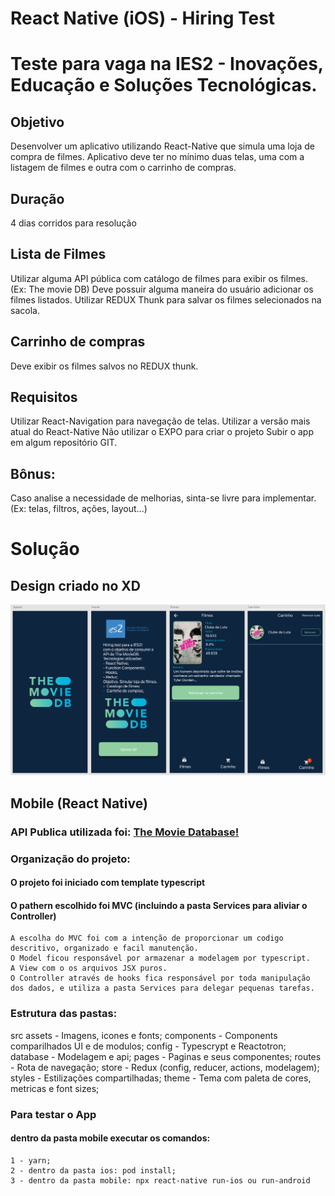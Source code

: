 # React Native (iOS) - Hiring Test 
# Teste para vaga na IES2 - Inovações, Educação e Soluções Tecnológicas.

## Objetivo

Desenvolver um aplicativo utilizando React-Native que simula uma loja de compra de filmes.
Aplicativo deve ter no mínimo duas telas, uma com a listagem de filmes e outra com o carrinho de compras.

## Duração

4 dias corridos para resolução

## Lista de Filmes

Utilizar alguma API pública com catálogo de filmes para exibir os filmes. (Ex: The movie DB)
Deve possuir alguma maneira do usuário adicionar os filmes listados.
Utilizar REDUX Thunk para salvar os filmes selecionados na sacola.

## Carrinho de compras

Deve exibir os filmes salvos no REDUX thunk.

## Requisitos

Utilizar React-Navigation para navegação de telas.
Utilizar a versão mais atual do React-Native
Não utilizar o EXPO para criar o projeto
Subir o app em algum repositório GIT.

## Bônus:

Caso analise a necessidade de melhorias, sinta-se livre para implementar. (Ex: telas, filtros, ações, layout...)


# Solução

## Design criado no XD

![alt text](https://github.com/marcelochb/ies2-hiring-test/blob/master/design/design.png)


## Mobile (React Native)

### API Publica utilizada foi: [The Movie Database!](https://www.themoviedb.org/documentation/api)

### Organização do projeto:
  #### O projeto foi iniciado com template typescript
  #### O pathern escolhido foi MVC (incluindo a pasta Services para aliviar o Controller)
    A escolha do MVC foi com a intenção de proporcionar um codigo descritivo, organizado e facil manutenção. 
    O Model ficou responsável por armazenar a modelagem por typescript. 
    A View com o os arquivos JSX puros.
    O Controller através de hooks fica responsável por toda manipulação dos dados, e utiliza a pasta Services para delegar pequenas tarefas.
  
### Estrutura das pastas:
 src
   assets - Imagens, icones e fonts;
   components - Components comparilhados UI e de modulos;
   config - Typescrypt e Reactotron;
   database - Modelagem e api;
   pages - Paginas e seus componentes;
   routes - Rota de navegação;
   store - Redux (config, reducer, actions, modelagem);
   styles - Estilizações compartilhadas;
   theme - Tema com paleta de cores, metricas e font sizes;
    
 
 ### Para testar o App
  #### dentro da pasta mobile executar os comandos:
    1 - yarn;
    2 - dentro da pasta ios: pod install;
    3 - dentro da pasta mobile: npx react-native run-ios ou run-android
  
